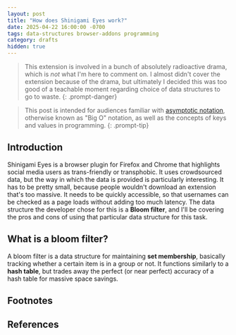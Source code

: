 ```yaml
---
layout: post
title: "How does Shinigami Eyes work?"
date: 2025-04-22 16:00:00 -0700
tags: data-structures browser-addons programming
category: drafts
hidden: true
--- 
```

<!-- Insert audience statement -->
> This extension is involved in a bunch of absolutely radioactive drama, which
> is *not* what I'm here to comment on. I almost didn't cover the extension
> because of the drama, but ultimately I decided this was too good of a teachable
> moment regarding choice of data structures to go to waste.
{: .prompt-danger}

> This post is intended for audiences familiar with [asymptotic notation](https://en.wikipedia.org/wiki/Big_O_notation),
> otherwise known as "Big O" notation, as well as the concepts of keys and values
> in programming.
{: .prompt-tip}

## Introduction
Shinigami Eyes is a browser plugin for Firefox and Chrome that highlights 
social media users as trans-friendly or transphobic. It uses crowdsourced data, 
but the way in which the data is provided is particularly interesting. 
It has to be pretty small, because people wouldn't download an extension that's
too massive. It needs to be quickly accessible, so that usernames can be checked
as a page loads without adding too much latency. The data structure the developer
chose for this is a **Bloom filter**, and I'll be covering the pros and cons of using
that particular data structure for this task. 

## What is a bloom filter?
A bloom filter is a data structure for maintaining **set membership**, basically
tracking whether a certain item is in a group or not. It functions similarly
to a **hash table**, but trades away the perfect (or near perfect) accuracy
of a hash table for massive space savings. 

## Footnotes

## References
